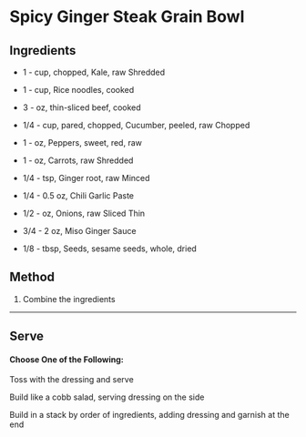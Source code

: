 # Spicy Ginger Steak Grain Bowl

## Ingredients

- 1 - cup, chopped, Kale, raw Shredded

- 1 - cup, Rice noodles, cooked

- 3 - oz, thin-sliced beef, cooked

- 1/4 - cup, pared, chopped, Cucumber, peeled, raw Chopped

- 1 - oz, Peppers, sweet, red, raw

- 1 - oz, Carrots, raw Shredded

- 1/4 - tsp, Ginger root, raw Minced

- 1/4 - 0.5 oz, Chili Garlic Paste

- 1/2 - oz, Onions, raw Sliced Thin

- 3/4 - 2 oz, Miso Ginger Sauce

- 1/8 - tbsp, Seeds, sesame seeds, whole, dried

## Method

1. Combine the ingredients
---

## Serve

#### Choose One of the Following:

Toss with the dressing and serve

Build like a cobb salad, serving dressing on the side

Build in a stack by order of ingredients, adding dressing and garnish at the end
